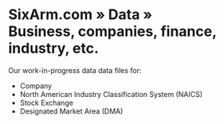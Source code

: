 # SixArm.com » Data » <br> Business, companies, finance, industry, etc.

Our work-in-progress data data files for:

  * Company
  * North American Industry Classification System (NAICS)
  * Stock Exchange
  * Designated Market Area (DMA)
  
